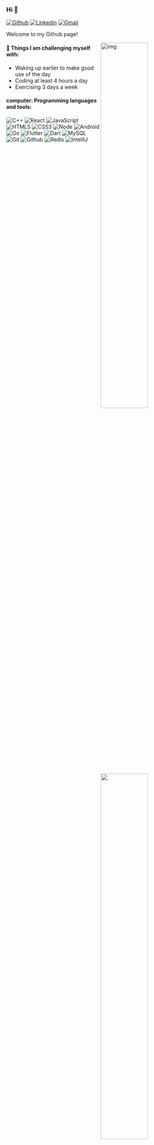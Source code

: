 ### Hi 👋 

[![Github](https://img.shields.io/badge/-Github-000?style=flat&logo=Github&logoColor=white)](https://github.com/ChoesCode)
[![Linkedin](https://img.shields.io/badge/-LinkedIn-blue?style=flat&logo=Linkedin&logoColor=white)](https://www.linkedin.com/in/froldanzafra/)
[![Gmail](https://img.shields.io/badge/-Gmail-c14438?style=flat&logo=Gmail&logoColor=white)](mailto:l111il@163.com)

Welcome to my Github page!

<img align="right" alt="img" src="https://pa1.narvii.com/6580/8098c6e9207376889eeb0532d9f5a0723c4d73f5_hq.gif" width="50%" height="auto" />

#### :muscle: Things I am challenging myself with:
- Waking up earlier to make good use of the day
- Coding at least 4 hours a day
- Exercising 3 days a week

#### computer: Programming languages and tools: 
<p>
	<img width="50%" align="right" src="https://github-readme-stats.vercel.app/api?username=FernandoRoldan93&show_icons=true&hide_border=true" />

![C++](https://img.shields.io/badge/-C++-000000?style=flat&logo=c%2B%2B)
![React](https://img.shields.io/badge/-React-000000?style=flat&logo=react)
![JavaScript](https://img.shields.io/badge/-JavaScript-000000?style=flat&logo=javascript)
![HTML5](https://img.shields.io/badge/-HTML5-000000?style=flat&logo=html5)
![CSS3](https://img.shields.io/badge/-CSS-000000?style=flat&logo=css3)
![Node](https://img.shields.io/badge/-Node-000000?style=flat&logo=node.js)
![Android](https://img.shields.io/badge/-Android-000000?style=flat&logo=android)
![Go](https://img.shields.io/badge/-Go-000000?style=flat&logo=go)
![Flutter](https://img.shields.io/badge/-Flutter-000000?style=flat&logo=flutter)
![Dart](https://img.shields.io/badge/-Dart-000000?style=flat&logo=dart)
![MySQL](https://img.shields.io/badge/-MySQL-000000?style=flat&logo=mysql)
![Git](https://img.shields.io/badge/-Git-000000?style=flat&logo=git)
![Github](https://img.shields.io/badge/-Github-000000?style=flat&logo=github)
![Redis](https://img.shields.io/badge/-Redis-000000?style=flat&logo=redis)
![IntellIJ](https://img.shields.io/badge/-IntellIJ%20IDEA-000000?style=flat&logo=intellij%20idea)
</p>
